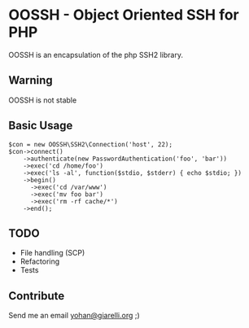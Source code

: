 OOSSH - Object Oriented SSH for PHP
===================================

OOSSH is an encapsulation of the php SSH2 library.

Warning
-------

OOSSH is not stable

Basic Usage
-----------

    $con = new OOSSH\SSH2\Connection('host', 22);
    $con->connect()
        ->authenticate(new PasswordAuthentication('foo', 'bar'))
        ->exec('cd /home/foo')
        ->exec('ls -al', function($stdio, $stderr) { echo $stdio; })
        ->begin()
          ->exec('cd /var/www')
          ->exec('mv foo bar')
          ->exec('rm -rf cache/*')
        ->end();

TODO
----

 * File handling (SCP)
 * Refactoring
 * Tests

Contribute
----------

Send me an email yohan@giarelli.org ;)